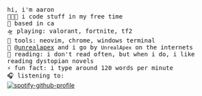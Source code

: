 <!-- README inspired by @bailey -->
<samp> hi, i'm aaron
  <br>
  👩🏼‍💻 i code stuff in my free time
  <br>
  🌁 based in ca
  <br>
  🛸 playing: valorant, fortnite, tf2
  <br>
  🧰 tools: neovim, chrome, windows terminal
  <br>
  📡 [@unrealapex](https://github.com/unrealapex) and i go by `UnrealApex` on the internets
  <br>
  📖 reading: i don't read often, but when i do, i like reading dystopian novels
  <br>
  ⚡ fun fact: i type around 120 words per minute
  <br>
  🎧 listening to:  </samp><br>
[![spotify-github-profile](https://spotify-github-profile.vercel.app/api/view?uid=v7jtxe6rce9qw4agwx1emj17b&cover_image=true&theme=novatorem&bar_color=53b14f&bar_color_cover=true)](https://github.com/kittinan/spotify-github-profile)
<!-- ---

### Other Stuff
 I'm currently interesting in web development, but I'd like to try game development and data science.

<a href="https://github.com/anuraghazra/github-readme-stats">
  <img align="center" src="https://github-readme-stats.vercel.app/api?username=unrealapex&count_private=true&show_icons=true&include_all_commits&border_color=ffffff" />
</a>
<a href="https://github.com/anuraghazra/github-readme-stats">
  <img align="center" src="https://github-readme-stats.vercel.app/api/top-langs/?username=unrealapex&exclude_repo=Hello-World&border_color=ffffff" />
</a>



 ### My Coding Arsenal


- [Python](https://github.com/python/cpython)
- Java*
- [Kotlin](https://github.com/JetBrains/kotlin)*
- Javascript*
- HTML
- Markdown
- [Vim](https://github.com/vim/vim) commands

<sub>* still learning :p</sub>


### Current Goals

- contribute more to open source
- continue machine learning and AI stuff
- learn Java
- learn C++



### Tools I Use

- [Firefox](https://www.mozilla.org/en-US/firefox/new/)
- [ClickUp](https://clickup.com/)
- [Windows Terminal](https://github.com/microsoft/terminal)
- [Visual Studio Code](https://github.com/microsoft/vscode) <sub> with [vim emulation](https://github.com/VSCodeVim/Vim) of course!</sub>
- [Vim](https://github.com/vim/vim)


 When I'm not coding you can usually find me learning, playing chess or typing on [Monkeytype](https://monkeytype.com/).

 ### Currently playing:



### [Latest Chess Game](https://www.chess.com/game/live/36210546999) (as white)
<a href="https://www.chess.com/game/live/36210546999"><img src="https://images.chesscomfiles.com/uploads/game-gifs/90px/green/neo/0/cc/0/0/bUMwU2d2OUlsQklQa0FZSUJKM1ZKUzFTZnQhVGVnV0dDS1ROdFU4MFVOPyFic1BXc3lYUGRS.gif" height="300px" width="auto"></a>

 My pronouns are he/him.

This file was edited with the power of [![Vim](https://www.vim.org/images/vim_on_fire.gif)](https://www.vim.org/) -->

<!--
**UnrealApex/UnrealApex** is a ✨ _special_ ✨ repository because its README.md (this file) appears on your GitHub profile.

Here are some ideas to get you started:

- 🔭 I’m currently working on ...
- 🌱 I’m currently learning ...
- 👯 I’m looking to collaborate on ...
- 🤔 I’m looking for help with ...
- 💬 Ask me about ...
- 📫 How to reach me: ...
- 😄 Pronouns: he\him
- ⚡ Fun fact: ...
-->




